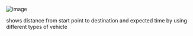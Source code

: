 ![image](https://github.com/user-attachments/assets/2294c24d-f347-4803-8c34-77510ffa254e)




shows distance from start point to destination and expected time by using different types of vehicle

